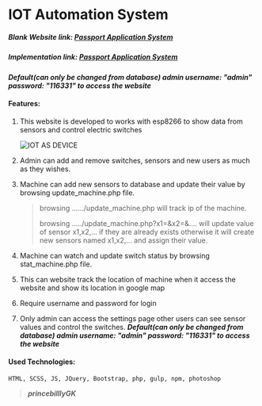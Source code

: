 # IOT Automation System

##### Blank Website  link: <a href="princebillygkiotas.epizy.com/" target="_blank">Passport Application System</a>
##### Implementation link: <a href="https://iotweathermonitor.000webhostapp.com">Passport Application System</a>
***Default(can only be changed from database) admin username: "admin" password: "116331" to access the website***

#### Features:

1. This website is developed to works with esp8266 to show data from sensors and control electric switches

   ![IOT AS DEVICE](https://i.imgur.com/oi3mpfb.jpg)

2. Admin can add and remove switches, sensors and new users as much as they wishes.

3. Machine can add new sensors to database and update their value by browsing update_machine.php file.

   > browsing  ....../update_machine.php will track ip of the machine.
   >
   > browsing ...../update_machine.php?x1=<value>&x2=<value>&.... will update value of sensor x1,x2,... if they are already exists otherwise it will create new sensors named x1,x2,... and assign their value.

4. Machine can watch and update switch status by browsing stat_machine.php file. 

5. This can website track the location of machine when it access the website and show its location in google map 

6. Require username and password for login

7. Only admin can access the settings page other users can see sensor values and control the switches. ***Default(can only be changed from database) admin username: "admin" password: "116331" to access the website***

#### Used Technologies:

	HTML, SCSS, JS, JQuery, Bootstrap, php, gulp, npm, photoshop

> ***princebilllyGK***


